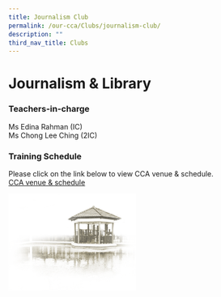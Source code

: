 ```yaml
---
title: Journalism Club
permalink: /our-cca/Clubs/journalism-club/
description: ""
third_nav_title: Clubs
---
```

# Journalism & Library

### Teachers-in-charge

Ms Edina Rahman (IC)   
Ms Chong Lee Ching (2IC)


### Training Schedule
Please click on the link below to view CCA venue & schedule.   
[CCA venue & schedule](/useful-links/parents/cca-venue-n-schedule)

<img src="/images/pavilion.png" 
     style="width:50%">